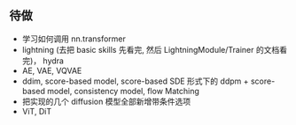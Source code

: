 ## 待做
- 学习如何调用 nn.transformer
- lightning (去把 basic skills 先看完, 然后 LightningModule/Trainer 的文档看完)， hydra
- AE, VAE, VQVAE
- ddim, score-based model, score-based SDE 形式下的 ddpm + score-based model, consistency model, flow Matching
- 把实现的几个 diffusion 模型全部新增带条件选项
- ViT, DiT